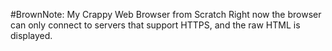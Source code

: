 #BrownNote: My Crappy Web Browser from Scratch
Right now the browser can only connect to servers that support HTTPS, and the raw HTML is displayed.